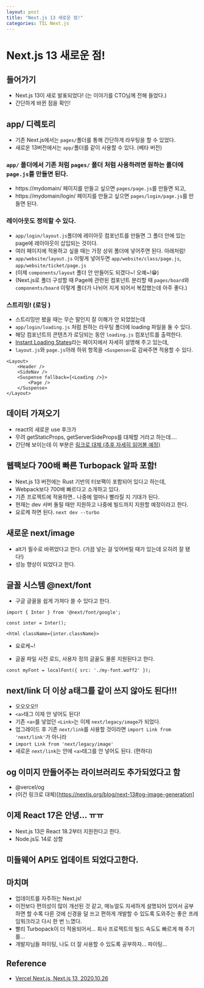 ```yaml
---
layout: post
title: "Next.js 13 새로운 점!"
categories: TIL Next.js
---
```


# Next.js 13 새로운 점!

## 들어가기

- Next.js 13이 새로 발표되었다! (는 이야기를 CTO님께 전해 들었다.)
- 간단하게 바뀐 점을 확인!

## app/ 디렉토리

- 기존 Next.js에서는 `pages/`폴더를 통해 간단하게 라우팅을 할 수 있었다.
- 새로운 13버전에서는 `app/`폴더를 같이 사용할 수 있다. (베타 버전)

### `app/` 폴더에서 기존 처럼 `pages/` 폴더 처럼 사용하려면 원하는 폴더에 `page.js`를 만들면 된다.
- https://mydomain/ 페이지를 만들고 싶으면 `pages/page.js`를 만들면 되고,
- https://mydomain/login/ 페이지를 만들고 싶으면 `pages/login/page.js`를 만들면 된다.

### 레이아웃도 정의할 수 있다.
- `app/login/layout.js`폴더에 레이아웃 컴포넌트를 만들면 그 폴더 안에 있는 page에 레이아웃이 삽입되는 것이다.
- 여러 페이지에 적용하고 싶을 때는 가장 상위 폴더에 넣어주면 된다. 아래처럼!
- `app/website/layout.js` 이렇게 넣어두면 `app/website/class/page.js`, `app/website/ticket/page.js`
- (이제 `components/layout` 폴더 안 만들어도 되겠다~! 오예~!😁)
- (Next.js로 폴더 구성할 때 Page에 관련된 컴포넌트 분리할 때 `pages/board`와 `components/board` 이렇게 폴더가 나뉘어 지게 되어서 복잡했는데 아주 좋다.)

### 스트리밍! (로딩 )
- 스트리밍만 봤을 때는 무슨 말인지 잘 이해가 안 되었었는데
- `app/login/loading.js` 처럼 원하는 라우팅 폴더에 loading 파일을 둘 수 있다.
- 해당 컴포넌트의 콘텐츠가 로딩되는 동안 `loading.js` 컴포넌트를 출력한다. 
- [Instant Loading States](https://beta.nextjs.org/docs/routing/loading-ui)라는 페이지에서 자세히 설명해 주고 있는데,
- `layout.js`와 `page.js`아래 하위 항목을 `<Suspense>`로 감싸주면 적용할 수 있다.
```
<Layout>
    <Header />
    <SideNav />
    <Suspense fallback={<Loading />}>
        <Page />
    </Suspense>
</Layout>
```

## 데이터 가져오기
- react의 새로운 use 후크가
- 무려 getStaticProps, getServerSideProps를 대체할 거라고 하는데....
- 간단해 보이는데 이 부분은 [링크로 대체 (추후 자세히 읽어볼 예정)](https://nextjs.org/blog/next-13#data-fetching)

## 웹팩보다 700배 빠른 Turbopack 알파 포함! 

- Next.js 13 버전에는 Rust 기반의 터보팩이 포함되어 있다고 하는데,
- Webpack보다 700배 빠르다고 소개하고 있다.
- 기존 프로젝트에 적용하면.. 나중에 얼마나 빨라질 지 기대가 된다.
- 현재는 dev 서버 돌릴 때만 지원하고 나중에 빌드까지 지원할 예정이라고 한다.
- 요로케 하면 된다. `next dev --turbo`

## 새로운 next/image
- alt가 필수로 바뀌었다고 한다. (가끔 넣는 걸 잊어버릴 때가 있는데 오히려 잘 됐다!)
- 성능 향상이 되었다고 한다.

## 글꼴 시스템 @next/font
- 구글 글꼴을 쉽게 가져다 쓸 수 있다고 한다.

```
import { Inter } from '@next/font/google';

const inter = Inter();

<html className={inter.className}>
```
- 요로케~!

- 글꼴 파일 사전 로드, 사용자 정의 글꼴도 물론 지원된다고 한다.
```
const myFont = localFont({ src: './my-font.woff2' });
```

## next/link 더 이상 a태그를 같이 쓰지 않아도 된다!!!
- 오오오오!!
- `<a>`태그 이제 안 넣어도 된다!
- 기존 `<a>`를 넣었던 `<Link>`는 이제 `next/legacy/image`가 되었다.
- 업그레이드 후 기존 `next/link`를 사용할 것이라면 `import Link from 'next/link'`가 아니라
- `import Link from 'next/legacy/image'`
- 새로운 `next/link`는 안에 `<a>`태그를 안 넣어도 된다. (편하다)

## og 이미지 만들어주는 라이브러리도 추가되었다고 함
- @vercel/og
- (이건 링크로 대체)[https://nextjs.org/blog/next-13#og-image-generation]

## 이제 React 17은 안녕... ㅠㅠ
- Next.js 13은 React 18.2부터 지원한다고 한다.
- Node.js도 14로 상향

## 미들웨어 API도 업데이트 되었다고한다.

## 마치며

- 업데이트를 자주하는 Next.js!
- 이전보다 편의성이 많이 개선된 것 같고, 메뉴얼도 자세하게 설명되어 있어서 공부하면 할 수록 다른 것에 신경을 덜 쓰고 편하게 개발할 수 있도록 도와주는 좋은 프레임워크라고 다시 한 번 느꼈다.
- 빨리 Turbopack이 더 적용되어서... 회사 프로젝트의 빌드 속도도 빠르게 해 주기를...
- 개발자님들 파이팅, 나도 더 잘 사용할 수 있도록 공부하자... 파이팅...


## Reference
- [Vercel Next.js, Next.js 13, 2020.10.26](https://nextjs.org/blog/next-13)